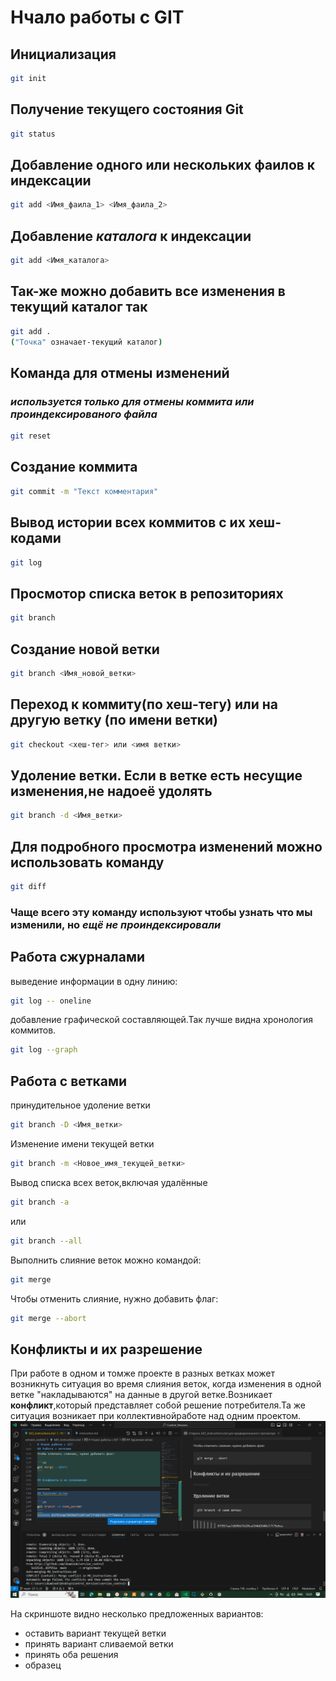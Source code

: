 # Нчало работы с GIT

## Инициализация

```sh
git init
```

## Получение текущего состояния Git

```sh
git status

```

## Добавление одного или нескольких фаилов к индексации

```sh
git add <Имя_фаила_1> <Имя_фаила_2>

```

## Добавление *каталога* к индексации  

```sh
git add <Имя_каталога>
```

## Так-же можно добавить все изменения в текущий каталог так

```sh
git add .
("Точка" означает-текущий каталог)
```

## Команда для отмены изменений

### *используется только для отмены коммита или проиндексированого файла*

```sh
git reset
```

## Создание коммита

```sh
git commit -m "Текст комментария"
```

## Вывод истории всех коммитов с их хеш-кодами

```sh
git log
```

## Просмотор списка веток в репозиториях

```sh
git branch
```

## Создание новой ветки

```sh
git branch <Имя_новой_ветки>
```

## Переход к коммиту(по хеш-тегу) или на другую ветку (по имени ветки)

```sh
git checkout <хеш-тег> или <имя ветки> 
```

## Удоление ветки. **Если в ветке есть несущие изменения,не надоеё удолять**

```sh
git branch -d <Имя_ветки>
```

## Для подробного просмотра изменений можно использовать команду

```sh
git diff
```

### Чаще всего эту команду используют чтобы узнать что мы изменили, но *ещё **не проиндексировали***

## Работа сжурналами

выведение информации в одну линию:

```sh
git log -- oneline
```

добавление графической составляющей.Так лучше видна хронология коммитов.

```sh
git log --graph
```

## Работа с ветками

принудительное удоление ветки

```sh
git branch -D <Имя_ветки>
```

Изменение имени текущей ветки

```sh
git branch -m <Новое_имя_текущей_ветки>
```

Вывод списка всех веток,включая удалённые

```sh
git branch -a
```

или

```sh
git branch --all
```

Выполнить слияние веток можно командой:

```sh
git merge
```

Чтобы отменить слияние, нужно добавить флаг:

```sh
git merge --abort
```

## Конфликты и их разрешение

При работе в одном и томже проекте в разных ветках может возникнуть ситуация во время слияния веток, когда изменения в одной ветке "накладываются" на данные в другой ветке.Возникает **конфликт**,который представляет собой решение потребителя.Та же ситуация возникает при коллективнойработе над одним проектом.
![конфликт](конфликт.png)

На скриншоте видно несколько предложенных вариантов:

* оставить вариант текущей ветки
* принять вариант сливаемой ветки
* принять оба решения
* образец

